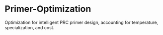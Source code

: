 # Primer-Optimization
Optimization for intelligent PRC primer design, accounting for temperature, specialization, and cost.
